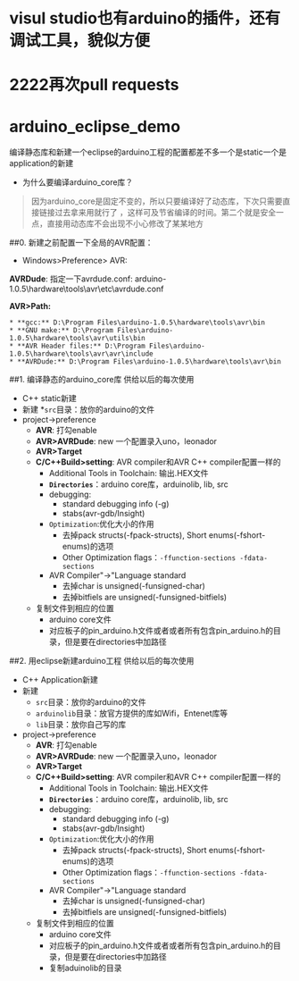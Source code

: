 # visul studio也有arduino的插件，还有调试工具，貌似方便
# 2222再次pull requests

# arduino_eclipse_demo

编译静态库和新建一个eclipse的arduino工程的配置都差不多一个是static一个是application的新建
* 为什么要编译arduino_core库？ 


>  因为arduino_core是固定不变的，所以只要编译好了动态库，下次只需要直接链接过去拿来用就行了 ，这样可及节省编译的时间。第二个就是安全一点，直接用动态库不会出现不小心修改了某某地方


##0. 新建之前配置一下全局的AVR配置： 
* Windows>Preference> AVR:

**AVRDude**: 指定一下avrdude.conf:  arduino-1.0.5\hardware\tools\avr\etc\avrdude.conf

**AVR>Path:** 

	* **gcc:** D:\Program Files\arduino-1.0.5\hardware\tools\avr\bin
	* **GNU make:** D:\Program Files\arduino-1.0.5\hardware\tools\avr\utils\bin
	* **AVR Header files:** D:\Program Files\arduino-1.0.5\hardware\tools\avr\avr\include
	* **AVRDude:** D:\Program Files\arduino-1.0.5\hardware\tools\avr\bin
	
##1. 编译静态的arduino_core库
供给以后的每次使用
* C++ static新建
* 新建
	*`src`目录：放你的arduino的文件
* project->preference
	* **AVR**: 打勾enable
	* **AVR>AVRDude**: new 一个配置录入uno，leonador
	* **AVR>Target**
	*  **C/C++Build>setting**: AVR compiler和AVR C++ compiler配置一样的
		*  Additional Tools in Toolchain: 输出.HEX文件
		*  **`Directories`**：arduino core库，arduinolib, lib, src
		*  debugging: 
			*  standard debugging info (-g)
			*  stabs(avr-gdb/Insight)
		* `Optimization`:优化大小的作用
			* 去掉pack structs(-fpack-structs), Short enums(-fshort-enums)的选项
			* Other Optimization flags：`-ffunction-sections -fdata-sections`
		* AVR Compiler"->"Language standard
			* 去掉char is unsigned(-funsigned-char)
			* 去掉bitfiels are unsigned(-funsigned-bitfiels)
	* 复制文件到相应的位置
		* arduino core文件
		* 对应板子的pin_arduino.h文件或者或者所有包含pin_arduino.h的目录，但是要在directories中加路径

		

##2. 用eclipse新建arduino工程
供给以后的每次使用
* C++ Application新建
* 新建
	* `src`目录：放你的arduino的文件
	* `arduinolib`目录：放官方提供的库如Wifi，Entenet库等
	* `lib`目录：放你自己写的库
* project->preference
	* **AVR**: 打勾enable
	* **AVR>AVRDude**: new 一个配置录入uno，leonador
	* **AVR>Target**
	*  **C/C++Build>setting**: AVR compiler和AVR C++ compiler配置一样的
		*  Additional Tools in Toolchain: 输出.HEX文件
		*  **`Directories`**：arduino core库，arduinolib, lib, src
		*  debugging: 
			*  standard debugging info (-g)
			*  stabs(avr-gdb/Insight)
		* `Optimization`:优化大小的作用
			* 去掉pack structs(-fpack-structs), Short enums(-fshort-enums)的选项
			* Other Optimization flags：`-ffunction-sections -fdata-sections`
		* AVR Compiler"->"Language standard
			* 去掉char is unsigned(-funsigned-char)
			* 去掉bitfiels are unsigned(-funsigned-bitfiels)
	* 复制文件到相应的位置
		* arduino core文件
		* 对应板子的pin_arduino.h文件或者或者所有包含pin_arduino.h的目录，但是要在directories中加路径
		* 复制aduinolib的目录
